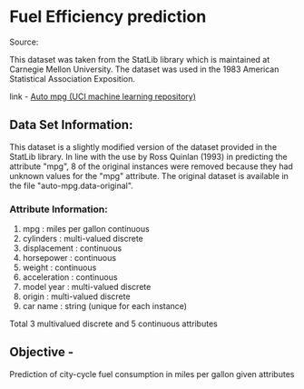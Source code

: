# Fuel Efficiency prediction

Source:

This dataset was taken from the StatLib library which is maintained at Carnegie Mellon University. The dataset was used in the 1983 American Statistical Association Exposition.

link - [Auto mpg (UCI machine learning repository)](https://archive.ics.uci.edu/ml/datasets/auto+mpg)

## Data Set Information:

This dataset is a slightly modified version of the dataset provided in the StatLib library. In line with the use by Ross Quinlan (1993) in predicting the attribute "mpg", 8 of the original instances were removed because they had unknown values for the "mpg" attribute. The original dataset is available in the file "auto-mpg.data-original".

### Attribute Information:

1. mpg : miles per gallon continuous
2. cylinders : multi-valued discrete
3. displacement : continuous
4. horsepower : continuous
5. weight : continuous
6. acceleration : continuous
7. model year : multi-valued discrete
8. origin : multi-valued discrete
9. car name : string (unique for each instance)

Total 3 multivalued discrete and 5 continuous attributes

## Objective - 
Prediction of city-cycle fuel consumption in miles per gallon given attributes



